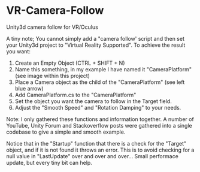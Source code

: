 # VR-Camera-Follow
Unity3d camera follow for VR/Oculus

A tiny note; You cannot simply add a "camera follow' script and then set your Unity3d project to "Virtual Reality Supported".   To achieve the result you want:
1) Create an Empty Object (CTRL + SHIFT + N) 
2) Name this something, in my example I have named it "CameraPlatform" (see image within this project)
3) Place a Camera object as the child of the "CameraPlatform" (see left blue arrow)
4) Add CameraPlatform.cs to the "CameraPlatform"
5) Set the object you want the camera to follow in the Target field.
6) Adjust the "Smooth Speed" and "Rotation Damping" to your needs.


Note: I only gathered these functions and information together.   A number of YouTube, Unity Forum and Stackoverflow posts were gathered into a single codebase to give a simple and smooth example.

Notice that in the "Startup" function that there is a check for the "Target" object, and if it is not found it throws an error.   This is to avoid checking for a null value in "LastUpdate" over and over and over...   Small performace update, but every tiny bit can help.
